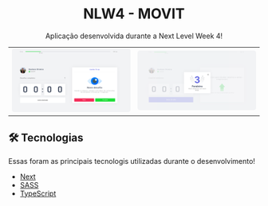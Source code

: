 <h1 align="center">
    NLW4 - MOVIT
</h1>
<p align="center"> Aplicação desenvolvida durante a Next Level Week 4! </p>

<div align="center">
<table>
  <tr>
    <td>
      <img width=450 style="border-radius: 5px" height="auto" alt="Home" title="Home" src="public/print.png" /> 
      </td>
    <td>
      <img width=450 style="border-radius: 5px" height="auto" alt="level.up" title="Level Up" src="public/print2.png" />
    </td>
  </tr>
 </table>
</div>



<h2 id="technologies"> 🛠 Tecnologias </h2>

Essas foram as principais tecnologis utilizadas durante o desenvolvimento!

- [Next](https://nextjs.org)
- [SASS](https://sass-lang.com/)
- [TypeScript](https://www.typescriptlang.org/)

